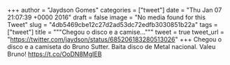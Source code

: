 
+++
author = "Jaydson Gomes"
categories = ["tweet"]
date = "Thu Jan 07 21:07:39 +0000 2016"
draft = false
image = "No media found for this Tweet"
slug = "4db5469cbe12c27d2ad53dc72edfb3030851b22a"
tags = ["tweet"]
title = """Chegou o disco e a camise..."""
tweet = true
tweet_url = "https://twitter.com/jaydson/status/685206183280513026"
+++
Chegou o disco e a camiseta do Bruno Sutter. Baita disco de Metal nacional. Valeu Bruno! https://t.co/OoDN8MgIEB
